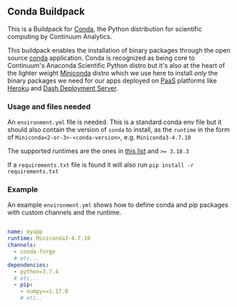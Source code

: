 ## Conda Buildpack

This is a Buildpack for [Conda](http://conda.pydata.org/), the Python distribution for scientific computing by Continuum Analytics.

This buildpack enables the installation of binary packages through the open source [conda](http://conda.pydata.org/) application.  Conda is recognized as being core to Continuum's Anaconda Scientific Python distro but it's also at the heart of the lighter weight [Miniconda](http://conda.pydata.org/miniconda.html) distro which we use here to install _only_ the binary packages we need for our apps deployed on [PaaS](https://en.wikipedia.org/wiki/Platform_as_a_service) platforms like [Heroku](https://www.heroku.com/) and [Dash Deployment Server](https://plot.ly/dash/pricing/).

### Usage and files needed

An `environment.yml` file is needed. This is a standard conda env file but it should also contain
the version of `conda` to install, as the `runtime` in the form of `Miniconda<2-or-3>-<conda-version>`, e.g. `Miniconda3-4.7.10`

The supported runtimes are the ones in [this list](https://repo.continuum.io/miniconda/) and `>= 3.18.3`


If a `requirements.txt` file is found it will also run `pip install -r requirements.txt`


### Example


An example `environment.yml` shows how to define conda and pip packages with custom channels and the runtime.

```yaml

name: myapp
runtime: Miniconda3-4.7.10
channels:
  - conda-forge
  # etc...
dependencies:
  - python=3.7.4
  # etc...
  - pip:
    - numpy==1.17.0
    # etc..

```


